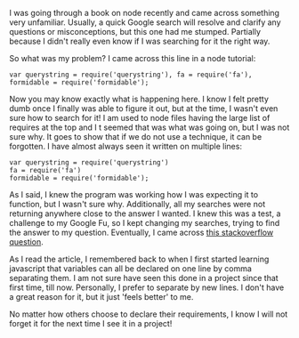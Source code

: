 I was going through a book on node recently and came across something very unfamiliar. Usually, a quick Google search will resolve and clarify any questions or misconceptions, but this one had me stumped. Partially because I didn't really even know if I was searching for it the right way. 

So what was my problem? I came across this line in a node tutorial: 

```
var querystring = require('querystring'), fa = require('fa'), formidable = require('formidable');
```
 
Now you may know exactly what is happening here. I know I felt pretty dumb once I finally was able to figure it out, but at the time, I wasn't even sure how to search for it!  I am used to node files having the large list of requires at the top and I t seemed that was what was going on, but I was not sure why. It goes to show that if we do not use a technique, it can be forgotten. I have almost always seen it written on multiple lines: 

```
var querystring = require('querystring')
fa = require('fa')
formidable = require('formidable');
```

As I said, I knew the program was working how I was expecting it to function, but I wasn't sure why. Additionally, all my searches were not returning anywhere close to the answer I wanted. I knew this was a test, a challenge to my Google Fu, so I kept changing my searches, trying to find the answer to my question. Eventually, I came across [this stackoverflow question](http://stackoverflow.com/questions/21619413/comma-separation-in-javascript). 

As I read the article, I remembered back to when I first started learning javascript that variables can all be declared on one line by comma separating them. I am not sure have seen this done in a project since that first time, till now. Personally, I prefer to separate by new lines. I don't have a great reason for it, but it just 'feels better' to me. 

No matter how others choose to declare their requirements, I know I will not forget it for the next time I see it in a project!
